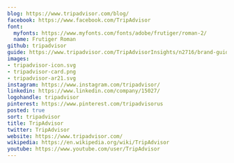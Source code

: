 ```yaml
---
blog: https://www.tripadvisor.com/blog/
facebook: https://www.facebook.com/TripAdvisor
font:
  myfonts: https://www.myfonts.com/fonts/adobe/frutiger/roman-2/
  name: Frutiger Roman
github: tripadvisor
guide: https://www.tripadvisor.com/TripAdvisorInsights/n2716/brand-guidelines-partners
images:
- tripadvisor-icon.svg
- tripadvisor-card.png
- tripadvisor-ar21.svg
instagram: https://www.instagram.com/tripadvisor/
linkedin: https://www.linkedin.com/company/15027/
logohandle: tripadvisor
pinterest: https://www.pinterest.com/tripadvisorus
posted: true
sort: tripadvisor
title: TripAdvisor
twitter: TripAdvisor
website: https://www.tripadvisor.com/
wikipedia: https://en.wikipedia.org/wiki/TripAdvisor
youtube: https://www.youtube.com/user/TripAdvisor
---
```

